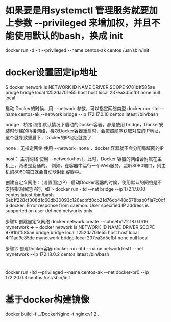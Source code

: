 # 如果要是用systemctl 管理服务就要加上参数 --privileged 来增加权，并且不能使用默认的bash，换成 init
docker run -d -it --privileged --name centos-ak centos /usr/sbin/init


# docker设置固定ip地址
$ docker network ls
NETWORK ID     NAME        DRIVER       SCOPE
9781b1f585ae    bridge       bridge       local
1252da701e55    host        host        local
237ea3d5cfbf    none        null        local

启动 Docker的时候，用 --network 参数，可以指定网络类型
docker run -itd --name centos-ak --network bridge --ip 172.17.0.10 centos:latest /bin/bash

bridge：桥接网络
默认情况下启动的Docker容器，都是使用 bridge，Docker安装时创建的桥接网络，每次Docker容器重启时，会按照顺序获取对应的IP地址，这个就导致重启下，Docker的IP地址就变了

none：无指定网络
使用 --network=none ，docker 容器就不会分配局域网的IP

host： 主机网络
使用 --network=host，此时，Docker 容器的网络会附属在主机上，两者是互通的。
例如，在容器中运行一个Web服务，监听8080端口，则主机的8080端口就会自动映射到容器中。

创建自定义网络：（设置固定IP）
启动Docker容器的时候，使用默认的网络是不支持指派固定IP的，如下
docker run -itd --net bridge --ip 172.17.0.10 centos:latest /bin/bash
6eb1f228cf308d1c60db30093c126acbfd0cb21d76cb448c678bab0f1a7c0df6
docker: Error response from daemon: User specified IP address is supported on user defined networks only.

步骤1: 创建自定义网络
docker network create --subnet=172.18.0.0/16 mynetwork
➜ ~ docker network ls
NETWORK ID     NAME        DRIVER       SCOPE
9781b1f585ae    bridge       bridge       local
1252da701e55    host        host        local
4f11ae9c85de    mynetwork      bridge       local
237ea3d5cfbf    none        null        local

步骤2: 创建Docker容器
docker run -itd --name networkTest1 --net mynetwork --ip 172.18.0.2 centos:latest /bin/bash


# 
docker run -itd --privileged --name centos-ak --net docker-br0 --ip 172.20.0.3 centos /usr/sbin/init



# 基于docker构建镜像
docker build -f ../DockerNginx -t nginx:v1.2 .